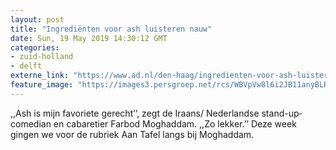 ```yaml
---
layout: post
title: "Ingrediënten voor ash luisteren nauw"
date: Sun, 19 May 2019 14:30:12 GMT
categories: 
- zuid-holland 
- delft 
externe_link: "https://www.ad.nl/den-haag/ingredienten-voor-ash-luisteren-nauw~a34f0e2a/"
feature_image: "https://images3.persgroep.net/rcs/WBVpVw8l6i2JB11anyBLRkk4bZI/diocontent/148447753/_fitwidth/400/?appId=21791a8992982cd8da851550a453bd7f&quality=0.7"
---
```


,,Ash is mijn favoriete gerecht’’, zegt de Iraans/ Nederlandse stand-up­comedian en cabaretier Farbod Moghaddam. ,,Zo lekker.’’ Deze week gingen we voor de rubriek Aan Tafel langs bij Moghaddam.
